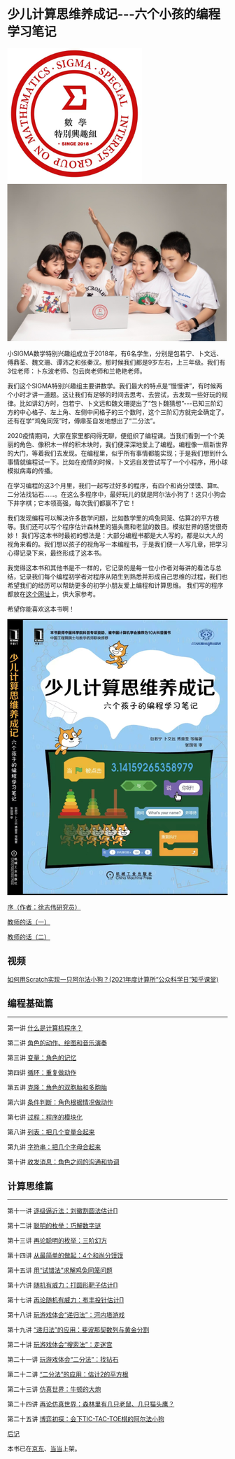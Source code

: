 # 少儿计算思维养成记---六个小孩的编程学习笔记

![SIGMA数学特别兴趣组](Figures/SIGMA-Logo.png)
![SIGMA数学特别兴趣组](Figures/SIGMA.png)


小SIGMA数学特别兴趣组成立于2018年，有6名学生，分别是包若宁、卜文远、傅鼎荃、魏文珊、谭沛之和张秦汉。那时候我们都是9岁左右，上三年级。我们有3位老师：卜东波老师、包云岗老师和兰艳艳老师。

我们这个SIGMA特别兴趣组主要讲数学。我们最大的特点是“慢慢讲”，有时候两个小时才讲一道题。这让我们有足够的时间去思考、去尝试，去发现一些好玩的规律。比如讲幻方时，包若宁、卜文远和魏文珊提出了“包卜魏猜想”---已知三阶幻方的中心格子、左上角、左侧中间格子的三个数时，这个三阶幻方就完全确定了。还有在学“鸡兔同笼”时，傅鼎荃自发地想出了“二分法”。


2020疫情期间，大家在家里都闷得无聊，便组织了编程课。当我们看到一个个美丽的角色、像积木一样的积木块时，我们便深深地爱上了编程。编程像一扇新世界的大门，等着我们去发现。在编程里，似乎所有事情都能实现；于是我们想到什么事情就编程试一下。比如在疫情的时候，卜文远自发尝试写了一个小程序，用小球模拟病毒的传播。

在学习编程的这3个月里，我们一起写过好多的程序，有四个和尚分馍馍、算π、二分法找钻石……。在这么多程序中，最好玩儿的就是阿尔法小狗了！这只小狗会下井字棋；它本领高强，每次我们都赢不了它！


我们发现编程可以解决许多数学问题，比如数学里的鸡兔同笼、估算2的平方根等。我们还可以写个程序估计森林里的猫头鹰和老鼠的数目。模拟世界的感觉很奇妙！
我们写这本书时最初的想法是：大部分编程书都是大人写的，都是以大人的视角来看的。我们想以孩子的视角写一本编程书，于是我们便一人写几章，把学习心得记录下来，最终形成了这本书。

我觉得这本书和其他书是不一样的，它记录的是每一位小作者对每讲的看法与总结，记录我们每个编程初学者对程序从陌生到熟悉并形成自己思维的过程，我们也希望我们的经历可以帮助更多的初学小朋友爱上编程和计算思维。
我们写的程序都放在[这个网址](https://deltadbu.github.io/6kids_learning_scratch/)上，供大家参考。


希望你能喜欢这本书啊！


![六个小孩学编程书的封面](Figures/SIGMA-Book.jpeg)

[序（作者：徐志伟研究员）](Preface.md)

[教师的话（一）](TeachersWords.md)

[教师的话（二）](TeachersWords2.md)

## 视频

[如何用Scratch实现一只阿尔法小狗？(2021年度计算所“公众科学日”知乎课堂)](http://bioinfo.ict.ac.cn/~dbu/Video/SIGMA-MiniAlphaGo.mp4)

## 编程基础篇
---

第一讲 [什么是计算机程序？](Lec1.md)

第二讲 [角色的动作、绘图和音乐演奏](Lec2.md)

第三讲 [变量：角色的记忆](Lec3.md)

第四讲 [循环：重复做动作](Lec4.md)

第五讲 [克隆：角色的双胞胎和多胞胎](Lec5.md)

第六讲 [条件判断：角色根据情况做动作](Lec6.md)	

第七讲 [过程：程序的模块化](Lec7.md)	

第八讲 [列表：把几个变量合起来](Lec8.md)	

第九讲 [字符串：把几个字母合起来](Lec9.md)	

第十讲 [收发消息：角色之间的沟通和协调](Lec10.md)	


## 计算思维篇
---

第十一讲 [逐级逼近法：刘徽割圆法估计Π](Lec11.md)

第十二讲 [聪明的枚举：巧解数字谜](Lec12.md)	

第十三讲 [再论聪明的枚举：三阶幻方](Lec13.md)

第十四讲 [从最简单的做起：4个和尚分馍馍](Lec14.md)

第十五讲 [用“试错法”求解鸡兔同笼问题](Lec15.md)

第十六讲 [随机有威力：打圆形靶子估计Π](Lec16.md)

第十七讲 [再论随机有威力：布丰投针估计Π](Lec17.md)

第十八讲 [玩游戏体会“递归法”：河内塔游戏](Lec18.md)

第十九讲 [“递归法”的应用：斐波那契数列与黄金分割](Lec19.md)

第二十讲 [玩游戏体会“搜索法”：走迷宫](Lec20.md)

第二十一讲 [玩游戏体会“二分法”：找钻石](Lec21.md)

第二十二讲 [“二分法”的应用：估计2的平方根](Lec22.md)

第二十三讲 [仿真世界：牛顿的大炮](Lec23.md)

第二十四讲 [再论仿真世界：森林里有几只老鼠、几只猫头鹰？](Lec24.md)

第二十五讲 [博弈初探：会下TIC-TAC-TOE棋的阿尔法小狗](Lec25.md)


[后记](Afterword.md)


本书已在[京东](https://item.jd.com/13702980.html
)、[当当](http://product.dangdang.com/29386865.html
)上架。

